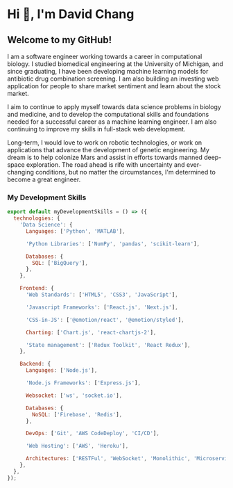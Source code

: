 # Hi 👋, I'm David Chang

## Welcome to my GitHub!

I am a software engineer working towards a career in computational biology. I studied biomedical engineering at the University of Michigan, and since graduating, I have been developing machine learning models for antibiotic drug combination screening. I am also building an investing web application for people to share market sentiment and learn about the stock market.

I aim to continue to apply myself towards data science problems in biology and medicine, and to develop the computational skills and foundations needed for a successful career as a machine learning engineer. I am also continuing to improve my skills in full-stack web development.

Long-term, I would love to work on robotic technologies, or work on applications that advance the development of genetic engineering. My dream is to help colonize Mars and assist in efforts towards manned deep-space exploration. The road ahead is rife with uncertainty and ever-changing conditions, but no matter the circumstances, I'm determined to become a great engineer.

### My Development Skills

```javascript
export default myDevelopmentSkills = () => ({
  technologies: {
    'Data Science': {
      Languages: ['Python', 'MATLAB'],

      'Python Libraries': ['NumPy', 'pandas', 'scikit-learn'],

      Databases: {
        SQL: ['BigQuery'],
      },
    },

    Frontend: {
      'Web Standards': ['HTML5', 'CSS3', 'JavaScript'],

      'Javascript Frameworks': ['React.js', 'Next.js'],

      'CSS-in-JS': ['@emotion/react', '@emotion/styled'],

      Charting: ['Chart.js', 'react-chartjs-2'],

      'State management': ['Redux Toolkit', 'React Redux'],
    },

    Backend: {
      Languages: ['Node.js'],

      'Node.js Frameworks': ['Express.js'],

      Websocket: ['ws', 'socket.io'],

      Databases: {
        NoSQL: ['Firebase', 'Redis'],
      },

      DevOps: ['Git', 'AWS CodeDeploy', 'CI/CD'],

      'Web Hosting': ['AWS', 'Heroku'],

      Architectures: ['RESTFul', 'WebSocket', 'Monolithic', 'Microservices'],
    },
  },
});
```
